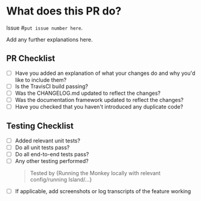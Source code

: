 # What does this PR do?

Issue #`put issue number here`.

Add any further explanations here.

## PR Checklist
* [ ] Have you added an explanation of what your changes do and why you'd like to include them?
* [ ] Is the TravisCI build passing?
* [ ] Was the CHANGELOG.md updated to reflect the changes?
* [ ] Was the documentation framework updated to reflect the changes?
* [ ] Have you checked that you haven't introduced any duplicate code?

## Testing Checklist

* [ ] Added relevant unit tests?
* [ ] Do all unit tests pass?
* [ ] Do all end-to-end tests pass?
* [ ] Any other testing performed?
    > Tested by {Running the Monkey locally with relevant config/running Island/...}
* [ ] If applicable, add screenshots or log transcripts of the feature working
